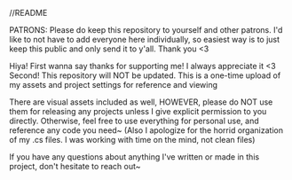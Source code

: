 //README

PATRONS: Please do keep this repository to yourself and other patrons. I'd like to not have to add everyone here individually, so easiest way is to just keep this public and only send it to y'all. Thank you <3

Hiya! First wanna say thanks for supporting me! I always appreciate it <3
Second! This repository will NOT be updated. This is a one-time upload of my assets and project settings for reference and viewing

There are visual assets included as well, HOWEVER, please do NOT use them for releasing any projects unless I give explicit permission to you directly. Otherwise, feel free to use everything for personal use, and reference any code you need~
(Also I apologize for the horrid organization of my .cs files. I was working with time on the mind, not clean files)

If you have any questions about anything I've written or made in this project, don't hesitate to reach out~
